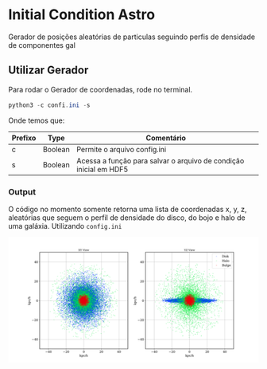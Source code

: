 # Initial Condition Astro
Gerador de posições aleatórias de particulas seguindo perfis de densidade de componentes gal

## Utilizar Gerador

Para rodar o Gerador de coordenadas, rode no terminal.

```powershell
python3 -c confi.ini -s
```

Onde temos que:

|  Prefixo | Type | Comentário |
| --- | --- | --- | 
| c | Boolean | Permite o arquivo config.ini |
| s | Boolean | Acessa a função para salvar o arquivo de condição inicial em HDF5 |

### Output 
O código no momento somente retorna uma lista de coordenadas x, y, z, aleatórias que seguem o perfil de densidade do disco, do bojo e halo de uma galáxia.
Utilizando ```config.ini```


<img src='https://raw.githubusercontent.com/ViniBilck/IC-Astro/main/IMG/example.png'></img>
